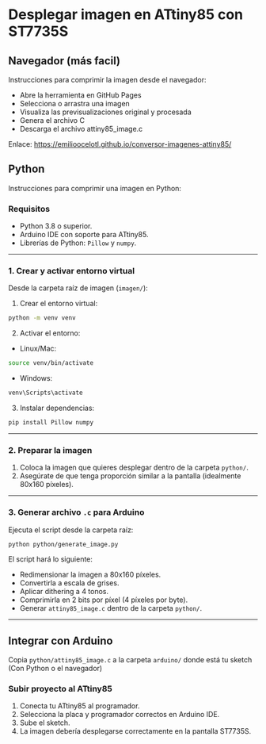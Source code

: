 # Desplegar imagen en ATtiny85 con ST7735S

## Navegador (más facil)

Instrucciones para comprimir la imagen desde el navegador: 

- Abre la herramienta en GitHub Pages
- Selecciona o arrastra una imagen
- Visualiza las previsualizaciones original y procesada
- Genera el archivo C
- Descarga el archivo attiny85_image.c

Enlace: https://emilioocelotl.github.io/conversor-imagenes-attiny85/

## Python

Instrucciones para comprimir una imagen en Python: 

### Requisitos

* Python 3.8 o superior.
* Arduino IDE con soporte para ATtiny85.
* Librerías de Python: `Pillow` y `numpy`.

---

### 1. Crear y activar entorno virtual

Desde la carpeta raíz de imagen (`imagen/`):

1. Crear el entorno virtual:

```bash
python -m venv venv
```

2. Activar el entorno:

* Linux/Mac:

```bash
source venv/bin/activate
```

* Windows:

```bash
venv\Scripts\activate
```

3. Instalar dependencias:

```bash
pip install Pillow numpy
```

---

### 2. Preparar la imagen

1. Coloca la imagen que quieres desplegar dentro de la carpeta `python/`.
2. Asegúrate de que tenga proporción similar a la pantalla (idealmente 80x160 píxeles).

---

### 3. Generar archivo `.c` para Arduino

Ejecuta el script desde la carpeta raíz:

```bash
python python/generate_image.py
```

El script hará lo siguiente:

* Redimensionar la imagen a 80x160 píxeles.
* Convertirla a escala de grises.
* Aplicar dithering a 4 tonos.
* Comprimirla en 2 bits por píxel (4 píxeles por byte).
* Generar `attiny85_image.c` dentro de la carpeta `python/`.

---

## Integrar con Arduino

Copia `python/attiny85_image.c` a la carpeta `arduino/` donde está tu sketch (Con Python o el navegador)

### Subir proyecto al ATtiny85

1. Conecta tu ATtiny85 al programador.
2. Selecciona la placa y programador correctos en Arduino IDE.
3. Sube el sketch.
4. La imagen debería desplegarse correctamente en la pantalla ST7735S.

